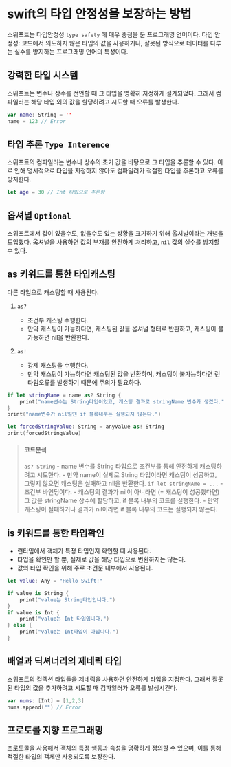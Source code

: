 # swift의 타입 안정성을 보장하는 방법

스위프트는 타입안정성 `type safety` 에 매우 중점을 둔 프로그래밍 언어이다.
타입 안정성: 코드에서 의도하지 않은 타입의 값을 사용하거나, 잘못된 방식으로 데이터를 다루는 실수를 방지하는 프로그래밍 언어의 특성이다.

## 강력한 타입 시스템

스위프트는 변수나 상수를 선언할 때 그 타입을 명확히 지정하게 설계되었다.
그래서 컴파일러는 해당 타입 외의 값을 할당하려고 시도할 때 오류를 발생한다.

```swift
var name: String = ''
name = 123 // Error
```

## 타입 추론 `Type Interence`

스위프트의 컴파일러는 변수나 상수의 초기 값을 바탕으로 그 타입을 추론할 수 있다.
이로 인해 명시적으로 타입을 지정하지 않아도 컴파일러가 적절한 타입을 추론하고 오류를 방지한다.

```swift
let age = 30 // Int 타입으로 추론함
```

## 옵셔널 `Optional`

스위프트에서 값이 있을수도, 없을수도 있는 상황을 표기하기 위해 옵셔널이라는 개념을 도입했다.
옵셔널을 사용하면 값의 부재를 안전하게 처리하고, `nil` 값의 실수를 방지할 수 있다.

## as 키워드를 통한 타입캐스팅

다른 타입으로 캐스팅할 때 사용된다.

1. `as?` 
    - 조건부 캐스팅 수행한다.
    - 만약 캐스팅이 가능하다면, 캐스팅된 값을 옵셔널 형태로 반환하고, 캐스팅이 불가능하면 nil을 반환한다.

2. `as!`
    - 강제 캐스팅을 수행한다.
    - 만약 캐스팅이 가능하다면 캐스팅된 값을 반환하며, 캐스팅이 불가능하다면 런타임오류를 발생하기 때문에 주의가 필요하다.

```swift
if let stringName = name as? String {
    print("name변수는 String타입이었고, 캐스팅 결과로 stringName 변수가 생겼다.")
}
print("name변수가 nil일땐 if 블록내부는 실행되지 않는다.")

let forcedStringValue: String = anyValue as! String
print(forcedStringValue)
```

> #### 코드분석
> 
> `as? String`
    - name 변수를 String 타입으로 조건부를 통해 안전하게 캐스팅하려고 시도한다.
    - 만약 name이 실제로 String 타입이라면 캐스팅이 성공하고, 그렇지 않으면 캐스팅은 실패하고 nil을 반환한다.
`if let stringNAme = ...`
    - 조건부 바인딩이다.
    - 캐스팅의 결과가 nil이 아니라면 (= 캐스팅이 성공했다면) 그 값을 stringName 상수에 할당하고, if 블록 내부의 코드를 실행한다.
    - 만약 캐스팅이 실패하거나 결과가 nil이라면 if 블록 내부의 코드는 실행되지 않는다.    


## is 키워드를 통한 타입확인

- 런타임에서 객체가 특정 타입인지 확인할 때 사용된다.
- 타입을 확인만 할 뿐, 실제로 값을 해당 타입으로 변환하지는 않는다.
- 값의 타입 확인을 위해 주로 조건문 내부에서 사용된다.

```swift
let value: Any = "Hello Swift!"

if value is String {
    print("value는 String타입입니다.")
}
if value is Int {
    print("value는 Int 타입입니다.")
} else {
    print("value는 Int타입이 아닙니다.")
}
```

## 배열과 딕셔너리의 제네릭 타입

스위프트의 컬렉션 타입들을 제네릭을 사용하면 안전하게 타입을 지정한다.
그래서 잘못된 타입의 값을 추가하려고 시도할 때 컴파일러가 오류를 발생시킨다.

```swift
var nums: [Int] = [1,2,3]
nums.append("") // Error
```

## 프로토콜 지향 프로그래밍

프로토콜을 사용해서 객체의 특정 행동과 속성을 명확하게 정의할 수 있으며, 이를 통해 적절한 타입의 객체만 사용되도록 보장한다.

